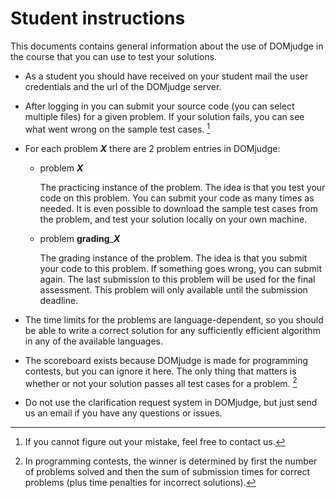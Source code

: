 # Student instructions

This documents contains general information about the use of DOMjudge in the course that you can use to test your solutions.

* As a student you should have received on your student mail the user credentials and the url of the DOMjudge server.
* After logging in you can submit your source code (you can select multiple files) for a given problem. 
  If your solution fails, you can see what went wrong on the sample test cases. [^1]
* For each problem ***X*** there are 2 problem entries in DOMjudge:
  
  * problem ***X***

    The practicing instance of the problem. The idea is that you test your code on this problem.  You can submit your code as many times as needed. It is even possible to download the sample test cases from the problem, and test your solution locally on your own machine.

  * problem  **grading**_***X***

    The grading instance of the problem. The idea is that you submit your code to this problem. If something goes wrong, you can submit again. The last submission to this problem will be used for the final assessment. This problem will only available until the submission deadline.

* The time limits for the problems are language-dependent, so you should be able to write a correct solution 
  for any sufficiently efficient algorithm in any of the available languages.
* The scoreboard exists because DOMjudge is made for programming contests, but you can ignore it here. 
  The only thing that matters is whether or not your solution passes all test cases for a problem. [^2]
* Do not use the clarification request system in DOMjudge, but just send us an email if you have any questions or issues.


 [^1]: If you cannot figure out your mistake, feel free to contact us.
 
 [^2]: In programming contests, the winner is determined by first the number of problems solved and then the sum of submission times for correct problems (plus time penalties for incorrect solutions).